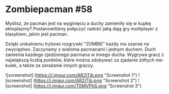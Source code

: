 # Zombiepacman #58  #

Myślisz, że pacman jest na wyginięciu a duchy zamieniły się w kupkę ektoplazmy?
Postanowiliśmy połączyć radość jaką dają gry multiplayer z klasykiem, jakim jest pacman.

Dzięki unikalnemu trybowi rozgrywki "ZOMBIE" każdy ma szanse na zwycięstwo. Zaczynamy z wieloma pacmanami i jednym duchem. Duch zamienia każdego zjedzonego pacmana w innego ducha. Wygrywa gracz z największą liczbą punktów, które można zdobywać za zjadanie żółtych nie-kulek, a także za zarażanie innych graczy.

![screenshot] (https://i.imgur.com/AR2jTjb.png "Screenshot 1")
![screenshot] (https://i.imgur.com/AR2jTjb.png "Screenshot 2")
![screenshot] (https://i.imgur.com/T0MVPhS.png "Screenshot 3")
